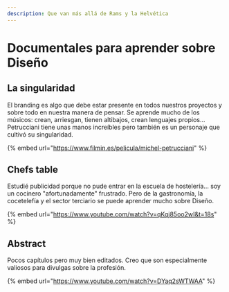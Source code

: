 ```yaml
---
description: Que van más allá de Rams y la Helvética
---
```


# Documentales para aprender sobre Diseño

## La singularidad

El branding es algo que debe estar presente en todos nuestros proyectos y sobre todo en nuestra manera de pensar. Se aprende mucho de los músicos: crean, arriesgan, tienen altibajos, crean lenguajes propios… Petrucciani tiene unas manos increíbles pero también es un personaje que cultivó su singularidad.

{% embed url="https://www.filmin.es/pelicula/michel-petrucciani" %}

## Chefs table

Estudié publicidad porque no pude entrar en la escuela de hostelería…  soy un cocinero "afortunadamente" frustrado. Pero de la gastronomía, la cocetelefía y el sector terciario se puede aprender mucho sobre Diseño.

{% embed url="https://www.youtube.com/watch?v=qKqj85oo2wI&t=18s" %}

## Abstract

Pocos capítulos pero muy bien editados. Creo que son especialmente valiosos para divulgas sobre la profesión.

{% embed url="https://www.youtube.com/watch?v=DYaq2sWTWAA" %}

